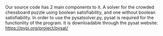 Our source code has 2 main components to it. A solver for the crowded chessboard puzzle using boolean satisfiability, and one without boolean satisfiability. In order to use the pysatsolver.py, pysat is required for the functionlity of the program. It is downloadable through the pysat website: https://pypi.org/project/pysat/


